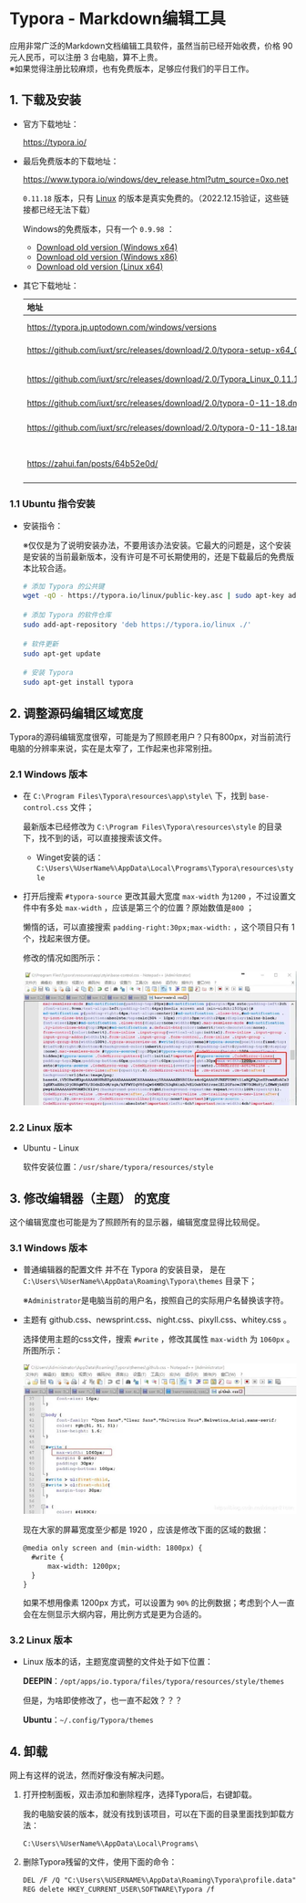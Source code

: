 # Typora - Markdown编辑工具

应用非常广泛的Markdown文档编辑工具软件，虽然当前已经开始收费，价格 90 元人民币，可以注册 3 台电脑，算不上贵。  
※如果觉得注册比较麻烦，也有免费版本，足够应付我们的平日工作。

## 1. 下载及安装

- 官方下载地址：

  https://typora.io/

- 最后免费版本的下载地址：

  https://www.typora.io/windows/dev_release.html?utm_source=0xo.net

  `0.11.18` 版本，只有 [Linux](https://download.typora.io/linux/typora_0.11.18_amd64.deb) 的版本是真实免费的。（2022.12.15验证，这些链接都已经无法下载）
  
  Windows的免费版本，只有一个 `0.9.98` ：
  
  - [Download old version (Windows x64)](https://download.typora.io/windows/typora-update-x64-1213.exe) 
  - [Download old version (Windows x86)](https://download.typora.io/windows/typora-update-ia32-1213.exe) 
  - [Download old version (Linux x64)](https://download.typora.io/linux/typora_0.9.98_amd64.deb)
  
- 其它下载地址：

  | 地址                                                         | 版本                    | 备注                                                         |
  | ------------------------------------------------------------ | ----------------------- | ------------------------------------------------------------ |
  | https://typora.jp.uptodown.com/windows/versions              | Windows 多个旧版本      | 至少 0.9.9.96 是完全免费的                                   |
  | https://github.com/iuxt/src/releases/download/2.0/typora-setup-x64_0.9.96.exe | Windows x64 0.9.96      |                                                              |
  | https://github.com/iuxt/src/releases/download/2.0/Typora_Linux_0.11.18_amd64.deb | Linux（Ubuntu、Debian） | Linux_0.11.18_amd64.deb                                      |
  | https://github.com/iuxt/src/releases/download/2.0/typora-0-11-18.dmg | Mac                     |                                                              |
  | https://github.com/iuxt/src/releases/download/2.0/typora-0-11-18.tar.gz | Linux（Debian系以外）   |                                                              |
  | https://zahui.fan/posts/64b52e0d/                            | 各个免费版本及安装办法  | [DEB](https://github.com/iuxt/src/releases/download/2.0/Typora_Linux_0.11.18_amd64.deb) [WIN](https://github.com/iuxt/src/releases/download/2.0/typora-setup-x64_0.9.96.exe) [MAC](https://github.com/iuxt/src/releases/download/2.0/typora-0-11-18.dmg) |

### 1.1 Ubuntu 指令安装

- 安装指令：

  ※仅仅是为了说明安装办法，不要用该办法安装。它最大的问题是，这个安装是安装的当前最新版本，没有许可是不可长期使用的，还是下载最后的免费版本比较合适。

  ```bash
  # 添加 Typora 的公共键
  wget -qO - https://typora.io/linux/public-key.asc | sudo apt-key add -
  
  # 添加 Typora 的软件仓库
  sudo add-apt-repository 'deb https://typora.io/linux ./'
  
  # 软件更新
  sudo apt-get update
  
  # 安装 Typora
  sudo apt-get install typora
  ```

## 2. 调整源码编辑区域宽度

Typora的源码编辑宽度很窄，可能是为了照顾老用户？只有800px，对当前流行电脑的分辨率来说，实在是太窄了，工作起来也非常别扭。

### 2.1 Windows 版本

- 在 `C:\Program Files\Typora\resources\app\style\` 下，找到 `base-control.css` 文件；

  最新版本已经修改为 `C:\Program Files\Typora\resources\style` 的目录下，找不到的话，可以直接搜索该文件。

  - Winget安装的话：  
    `C:\Users\%UserName%\AppData\Local\Programs\Typora\resources\style`

- 打开后搜索 `#typora-source` 更改其最大宽度 `max-width` 为`1200` ，不过设置文件中有多处 `max-width` ，应该是第三个的位置？原始数值是`800` ；

  懒惰的话，可以直接搜索 `padding-right:30px;max-width:` ，这个项目只有 1 个，找起来很方便。

  修改的情况如图所示：

  ![image-20221211213816604](images/image-20221211213816604.png)

### 2.2 Linux 版本

- Ubuntu - Linux

  软件安装位置：`/usr/share/typora/resources/style`

## 3. 修改编辑器（主题） 的宽度

这个编辑宽度也可能是为了照顾所有的显示器，编辑宽度显得比较局促。

### 3.1 Windows 版本

- 普通编辑器的配置文件 并不在 Typora 的安装目录， 是在 `C:\Users\%UserName%\AppData\Roaming\Typora\themes` 目录下；

  ※`Administrator`是电脑当前的用户名，按照自己的实际用户名替换该字符。

- 主题有 github.css、newsprint.css、night.css、pixyll.css、whitey.css 。

  选择使用主题的css文件，搜索 `#write` ，修改其属性 `max-width` 为 `1060px` 。所图所示：

  ![image-20221211213843971](images/image-20221211213843971.png)

  现在大家的屏幕宽度至少都是 1920 ，应该是修改下面的区域的数据：

  ```
  @media only screen and (min-width: 1800px) {
  	#write {
  		max-width: 1200px;
  	}
  }
  ```

  如果不想用像素 1200px 方式，可以设置为 `90%` 的比例数据；考虑到个人一直会在左侧显示大纲内容，用比例方式是更为合适的。

### 3.2 Linux 版本

- Linux 版本的话，主题宽度调整的文件处于如下位置：

  **DEEPIN**：`/opt/apps/io.typora/files/typora/resources/style/themes`
  
  但是，为啥即使修改了，也一直不起效？？？
  
  **Ubuntu**：`~/.config/Typora/themes`

## 4. 卸载

网上有这样的说法，然而好像没有解决问题。

1. 打开控制面板，双击添加和删除程序，选择Typora后，右键卸载。

   我的电脑安装的版本，就没有找到该项目，可以在下面的目录里面找到卸载方法：

   ```
   C:\Users\%UserName%\AppData\Local\Programs\
   ```

2. 删除Typora残留的文件，使用下面的命令：

   ```
   DEL /F /Q "C:\Users\%USERNAME%\AppData\Roaming\Typora\profile.data"
   REG delete HKEY_CURRENT_USER\SOFTWARE\Typora /f
   ```

